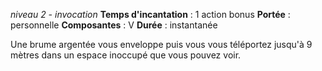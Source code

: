 *niveau 2 - invocation*
**Temps d'incantation** : 1 action bonus
**Portée** : personnelle
**Composantes** : V
**Durée** : instantanée

Une brume argentée vous enveloppe puis vous vous téléportez jusqu'à 9 mètres dans un espace inoccupé que vous pouvez voir.